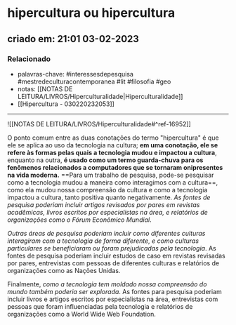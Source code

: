 # hipercultura ou hipercultura

## criado em: 21:01 03-02-2023

### Relacionado

- palavras-chave: #interessesdepesquisa #mestredeculturacontemporanea #lit #filosofia #geo 
- notas: [[NOTAS DE LEITURA/LIVROS/Hiperculturalidade|Hiperculturalidade]]
- [[Hipercultura - 030220232053]]
---

![[NOTAS DE LEITURA/LIVROS/Hiperculturalidade#^ref-16952]]

O ponto comum entre as duas conotações do termo "hipercultura" é que ele se aplica ao uso da tecnologia na cultura; **em uma conotação, ele se refere às formas pelas quais a tecnologia mudou e impactou a cultura**, enquanto na outra, **é usado como um termo guarda-chuva para os fenômenos relacionados a computadores que se tornaram onipresentes na vida moderna.** ==Para um trabalho de pesquisa, pode-se pesquisar como a tecnologia mudou a maneira como interagimos com a cultura==, como ela mudou nossa compreensão da cultura e como a tecnologia impactou a cultura, tanto positiva quanto negativamente. *As fontes de pesquisa poderiam incluir artigos revisados por pares em revistas acadêmicas, livros escritos por especialistas na área, e relatórios de organizações como o Fórum Econômico Mundial*.

*Outras áreas de pesquisa poderiam incluir como diferentes culturas interagiram com a tecnologia de forma diferente, e como culturas particulares se beneficiaram ou foram prejudicadas pela tecnologia*. As fontes de pesquisa poderiam incluir estudos de caso em revistas revisadas por pares, entrevistas com pessoas de diferentes culturas e relatórios de organizações como as Nações Unidas.

Finalmente, *como a tecnologia tem moldado nossa compreensão do mundo também poderia ser explorada*. As fontes para pesquisa poderiam incluir livros e artigos escritos por especialistas na área, entrevistas com pessoas que foram influenciadas pela tecnologia e relatórios de organizações como a World Wide Web Foundation.
